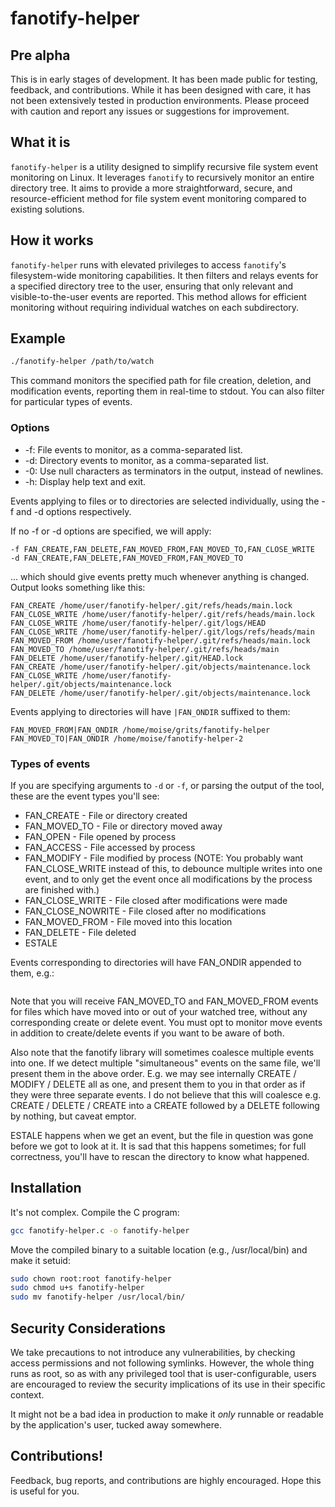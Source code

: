 # fanotify-helper

## Pre alpha

This is in early stages of development. It has been made public for testing, feedback, and contributions. While it has been designed with care, it has not been extensively tested in production environments. Please proceed with caution and report any issues or suggestions for improvement.

## What it is

`fanotify-helper` is a utility designed to simplify recursive file system event monitoring on Linux. It leverages `fanotify` to recursively monitor an entire directory tree. It aims to provide a more straightforward, secure, and resource-efficient method for file system event monitoring compared to existing solutions.

## How it works

`fanotify-helper` runs with elevated privileges to access `fanotify`'s filesystem-wide monitoring capabilities. It then filters and relays events for a specified directory tree to the user, ensuring that only relevant and visible-to-the-user events are reported. This method allows for efficient monitoring without requiring individual watches on each subdirectory.

## Example

```bash
./fanotify-helper /path/to/watch
```

This command monitors the specified path for file creation, deletion, and modification events, reporting them in real-time to stdout. You can also filter for particular types of events.

### Options

* -f: File events to monitor, as a comma-separated list.
* -d: Directory events to monitor, as a comma-separated list.
* -0: Use null characters as terminators in the output, instead of newlines.
* -h: Display help text and exit.

Events applying to files or to directories are selected individually, using the -f and -d options respectively.

If no -f or -d options are specified, we will apply:

```
-f FAN_CREATE,FAN_DELETE,FAN_MOVED_FROM,FAN_MOVED_TO,FAN_CLOSE_WRITE
-d FAN_CREATE,FAN_DELETE,FAN_MOVED_FROM,FAN_MOVED_TO
```

... which should give events pretty much whenever anything is changed. Output looks something like this:

```
FAN_CREATE /home/user/fanotify-helper/.git/refs/heads/main.lock
FAN_CLOSE_WRITE /home/user/fanotify-helper/.git/refs/heads/main.lock
FAN_CLOSE_WRITE /home/user/fanotify-helper/.git/logs/HEAD
FAN_CLOSE_WRITE /home/user/fanotify-helper/.git/logs/refs/heads/main
FAN_MOVED_FROM /home/user/fanotify-helper/.git/refs/heads/main.lock
FAN_MOVED_TO /home/user/fanotify-helper/.git/refs/heads/main
FAN_DELETE /home/user/fanotify-helper/.git/HEAD.lock
FAN_CREATE /home/user/fanotify-helper/.git/objects/maintenance.lock
FAN_CLOSE_WRITE /home/user/fanotify-helper/.git/objects/maintenance.lock
FAN_DELETE /home/user/fanotify-helper/.git/objects/maintenance.lock
```

Events applying to directories will have `|FAN_ONDIR` suffixed to them:

```
FAN_MOVED_FROM|FAN_ONDIR /home/moise/grits/fanotify-helper
FAN_MOVED_TO|FAN_ONDIR /home/moise/fanotify-helper-2
```

### Types of events

If you are specifying arguments to `-d` or `-f`, or parsing the output of the tool, these are the event types you'll see:

* FAN_CREATE - File or directory created
* FAN_MOVED_TO - File or directory moved away
* FAN_OPEN - File opened by process
* FAN_ACCESS - File accessed by process
* FAN_MODIFY - File modified by process (NOTE: You probably want FAN_CLOSE_WRITE instead of this, to debounce multiple writes into one event, and to only get the event once all modifications by the process are finished with.)
* FAN_CLOSE_WRITE - File closed after modifications were made
* FAN_CLOSE_NOWRITE - File closed after no modifications
* FAN_MOVED_FROM - File moved into this location
* FAN_DELETE - File deleted
* ESTALE

Events corresponding to directories will have FAN_ONDIR appended to them, e.g.:

```

```

Note that you will receive FAN_MOVED_TO and FAN_MOVED_FROM events for files which have moved into or out of your watched tree, without any corresponding create or delete event. You must opt to monitor move events in addition to create/delete events if you want to be aware of both.
 
Also note that the fanotify library will sometimes coalesce multiple events into one. If we detect multiple "simultaneous" events on the same file, we'll present them in the above order. E.g. we may see internally CREATE / MODIFY / DELETE all as one, and present them to you in that order as if they were three separate events. I do not believe that this will coalesce e.g. CREATE / DELETE / CREATE into a CREATE followed by a DELETE following by nothing, but caveat emptor.

ESTALE happens when we get an event, but the file in question was gone before we got to look at it. It is sad that this happens sometimes; for full correctness, you'll have to rescan the directory to know what happened.

## Installation

It's not complex. Compile the C program:

```bash
gcc fanotify-helper.c -o fanotify-helper
```

Move the compiled binary to a suitable location (e.g., /usr/local/bin) and make it setuid:

```bash
sudo chown root:root fanotify-helper
sudo chmod u+s fanotify-helper
sudo mv fanotify-helper /usr/local/bin/
```

## Security Considerations

We take precautions to not introduce any vulnerabilities, by checking access permissions and not following symlinks. However, the whole thing runs as root, so as with any privileged tool that is user-configurable, users are encouraged to review the security implications of its use in their specific context.

It might not be a bad idea in production to make it *only* runnable or readable by the application's user, tucked away somewhere.

## Contributions!

Feedback, bug reports, and contributions are highly encouraged. Hope this is useful for you.

